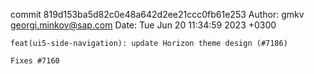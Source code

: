 commit 819d153ba5d82c0e48a642d2ee21ccc0fb61e253
Author: gmkv <georgi.minkov@sap.com>
Date:   Tue Jun 20 11:34:59 2023 +0300

    feat(ui5-side-navigation): update Horizon theme design (#7186)
    
    Fixes #7160
